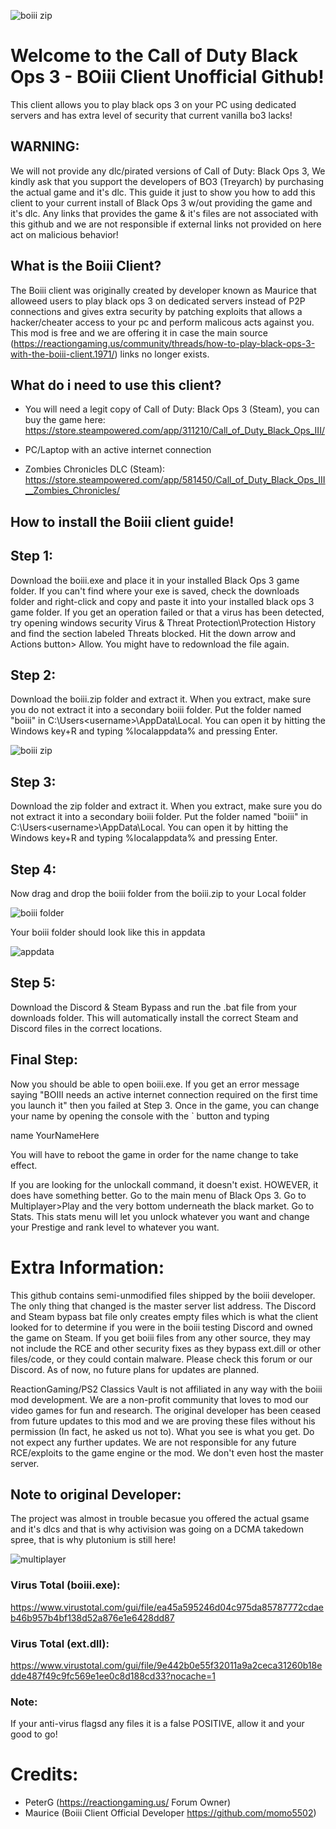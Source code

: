 ![boiii zip](https://dotesports-media.nyc3.cdn.digitaloceanspaces.com/wp-content/uploads/2018/08/11145253/33684bf4-18a1-49a8-ac2b-8be356801156.jpg)

# Welcome to the Call of Duty Black Ops 3 - BOiii Client Unofficial Github!
This client allows you to play black ops 3 on your PC using dedicated servers and has extra level of security that current vanilla bo3 lacks!

## WARNING:

We will not provide any dlc/pirated versions of Call of Duty: Black Ops 3, We kindly ask that you support the developers of BO3 (Treyarch) by purchasing the actual game and it's dlc. This guide it just to show you how to add this client to your current install of Black Ops 3 w/out providing the game and it's dlc. Any links that provides the game & it's files are not associated with this github and we are not responsible if external links not provided on here act on malicious behavior!

## What is the Boiii Client?

The Boiii client was originally created by developer known as Maurice that alloweed users to play black ops 3 on dedicated servers instead of P2P connections and gives extra security by patching exploits that allows a hacker/cheater access to your pc and perform malicous acts against you. This mod is free and we are offering it in case the main source (https://reactiongaming.us/community/threads/how-to-play-black-ops-3-with-the-boiii-client.1971/) links no longer exists.

## What do i need to use this client?

- You will need a legit copy of Call of Duty: Black Ops 3 (Steam), you can buy the game here: https://store.steampowered.com/app/311210/Call_of_Duty_Black_Ops_III/

- PC/Laptop with an active internet connection

-  Zombies Chronicles DLC (Steam): https://store.steampowered.com/app/581450/Call_of_Duty_Black_Ops_III__Zombies_Chronicles/

## How to install the Boiii client guide!

## Step 1: ##

Download the boiii.exe and place it in your installed Black Ops 3 game folder. If you can't find where your exe is saved, check the downloads folder and right-click and copy and paste it into your installed black ops 3 game folder. If you get an operation failed or that a virus has been detected, try opening windows security Virus & Threat Protection\Protection History and find the section labeled Threats blocked. Hit the down arrow and Actions button> Allow. You might have to redownload the file again.


## Step 2: ##

Download the boiii.zip folder and extract it. When you extract, make sure you do not extract it into a secondary boiii folder. Put the folder named "boiii" in C:\Users\<username>\AppData\Local\. You can open it by hitting the Windows key+R and typing %localappdata% and pressing Enter.


![boiii zip](https://reactiongaming.us/community/attachments/1687576026676-png.1134/)


## Step 3: ##

Download the zip folder and extract it. When you extract, make sure you do not extract it into a secondary boiii folder. Put the folder named "boiii" in C:\Users\<username>\AppData\Local\. You can open it by hitting the Windows key+R and typing %localappdata% and pressing Enter.


## Step 4: ##

Now drag and drop the boiii folder from the boiii.zip to your Local folder


![boiii folder](https://reactiongaming.us/community/attachments/1687575899908-png.1132/)



Your boiii folder should look like this in appdata

![appdata](https://reactiongaming.us/community/attachments/1687630604369-png.1136/)


## Step 5: ##

Download the Discord & Steam Bypass and run the .bat file from your downloads folder. This will automatically install the correct Steam and Discord files in the correct locations.


## Final Step: ##

Now you should be able to open boiii.exe. If you get an error message saying "BOIII needs an active internet connection required on the first time you launch it" then you failed at Step 3. Once in the game, you can change your name by opening the console with the ` button and typing

name YourNameHere

You will have to reboot the game in order for the name change to take effect.


If you are looking for the unlockall command, it doesn't exist. HOWEVER, it does have something better. Go to the main menu of Black Ops 3. Go to Multiplayer>Play and the very bottom underneath the black market. Go to Stats. This stats menu will let you unlock whatever you want and change your Prestige and rank level to whatever you want.

# Extra Information:

This github contains semi-unmodified files shipped by the boiii developer. The only thing that changed is the master server list address. The Discord and Steam bypass bat file only creates empty files which is what the client looked for to determine if you were in the boiii testing Discord and owned the game on Steam. If you get boiii files from any other source, they may not include the RCE and other security fixes as they bypass ext.dill or other files/code, or they could contain malware. Please check this forum or our Discord. As of now, no future plans for updates are planned.

ReactionGaming/PS2 Classics Vault is not affiliated in any way with the boiii mod development. We are a non-profit community that loves to mod our video games for fun and research. The original developer has been ceased from future updates to this mod and we are proving these files without his permission (In fact, he asked us not to). What you see is what you get. Do not expect any further updates. We are not responsible for any future RCE/exploits to the game engine or the mod. We don't even host the master server.

## Note to original Developer:

The project was almost in trouble becasue you offered the actual gsame and it's dlcs and that is why activision was going on a DCMA takedown spree, that is why plutonium is still here!


![multiplayer](https://reactiongaming.us/community/attachments/1687580047181-png.1141/)

### Virus Total (boiii.exe):
https://www.virustotal.com/gui/file/ea45a595246d04c975da85787772cdaeb46b957b4bf138d52a876e1e6428dd87

### Virus Total (ext.dll):
https://www.virustotal.com/gui/file/9e442b0e55f32011a9a2ceca31260b18edde487f49c9fc569e1ee0c8d188cd33?nocache=1

### Note:
If your anti-virus flagsd any files it is a false POSITIVE, allow it and your good to go!

# Credits:

- PeterG (https://reactiongaming.us/ Forum Owner)
- Maurice (Boiii Client Official Developer https://github.com/momo5502)
